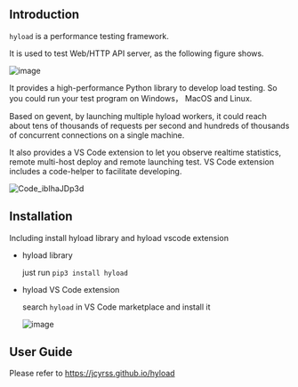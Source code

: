 ## Introduction

`hyload` is a performance testing framework.

It is used to test Web/HTTP API server, as the following figure shows.

![image](https://github.com/jcyrss/baiyueheiyu/assets/10496014/90c0e86d-b7c6-44f1-9580-cc34703f0968)

It provides a high-performance Python library to develop load testing. So you could run your test program on Windows， MacOS and Linux.

Based on gevent, by launching multiple hyload workers, it could reach about tens of thousands of requests per second and hundreds of thousands of concurrent connections on a single machine.

It also provides a VS Code extension to let you observe realtime statistics, remote multi-host deploy and remote launching test. VS Code extension includes a code-helper to facilitate developing.

![Code_ibIhaJDp3d](https://github.com/jcyrss/baiyueheiyu/assets/10496014/10d76802-37b0-4c73-bf12-48432a5720ef)

  
## Installation

Including install hyload library and hyload vscode extension

- hyload library

  just run `pip3 install hyload` 


- hyload VS Code extension
  
  search `hyload` in VS Code marketplace and install it

  ![image](https://github.com/jcyrss/baiyueheiyu/assets/10496014/ef128b00-0870-43a3-8051-36eaafe1b282)
    
  
## User Guide

Please refer to https://jcyrss.github.io/hyload
